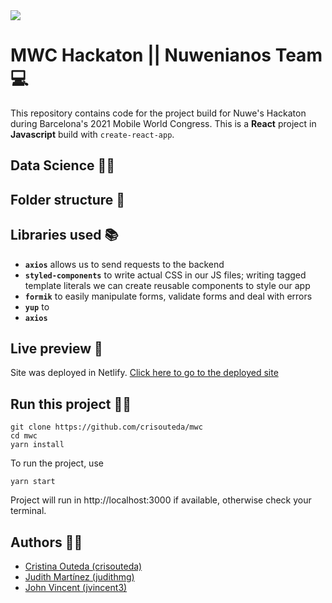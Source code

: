 <img src="https://nuwe.io/_next/image?url=%2Flogo_color.png&w=64&q=75"/>


# MWC Hackaton || Nuwenianos Team 💻

This repository contains code for the project build for Nuwe's Hackaton during Barcelona's 2021 Mobile World Congress. This is a **React** project in **Javascript** build with `create-react-app`.

## Data Science 👨‍📐



## Folder structure 📁


## Libraries used 📚

- **`axios`** allows us to send requests to the backend
- **`styled-components`** to write actual CSS in our JS files; writing tagged template literals we can create reusable components to style our app 
- **`formik`** to easily manipulate forms, validate forms and deal with errors
- **`yup`** to 
- **`axios`**


## Live preview 📳

Site was deployed in Netlify. 
[Click here to go to the deployed site](https://****.netlify.app/)

## Run this project 🏃‍♀️

```
git clone https://github.com/crisouteda/mwc
cd mwc
yarn install
```

To run the project, use
```
yarn start
```

Project will run in http://localhost:3000 if available, otherwise check your terminal.

## Authors 👩‍💻
- [Cristina Outeda (crisouteda)](https://github.com/crisouteda)
- [Judith Martínez (judithmg)](https://github.com/judithmg)
- [John Vincent (jvincent3)](https://github.com/jvincent3)

